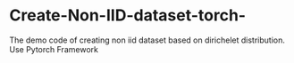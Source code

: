 # Create-Non-IID-dataset-torch-
The demo code of creating non iid dataset based on dirichelet distribution. Use Pytorch Framework
